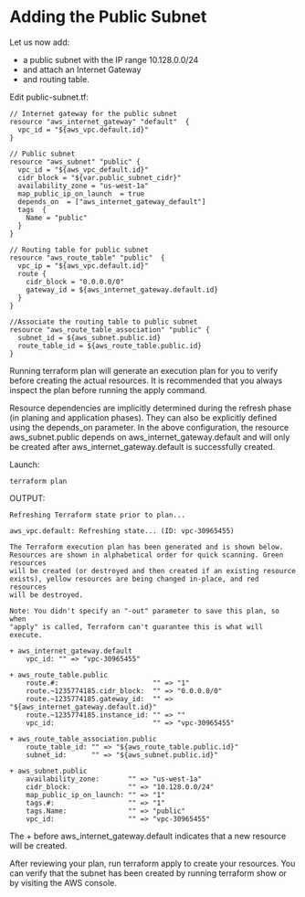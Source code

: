 # Adding the Public Subnet

Let us now add:
- a public subnet with the IP range 10.128.0.0/24 
- and attach an Internet Gateway 
- and routing table. 

Edit public-subnet.tf:
```console
// Internet gateway for the public subnet
resource "aws_internet_gateway" "default"  {
  vpc_id = "${aws_vpc.default.id}"
}

// Public subnet 
resource "aws_subnet" "public" {
  vpc_id = "${aws_vpc_default.id}"
  cidr_block = "${var.public_subnet_cidr}"
  availability_zone = "us-west-1a"
  map_public_ip_on_launch  = true
  depends_on  = ["aws_internet_gateway_default"]
  tags  {
    Name = "public"
  }
}

// Routing table for public subnet
resource "aws_route_table" "public"  {
  vpc_ip = "${aws_vpc.default.id}"
  route {
    cidr_block = "0.0.0.0/0"
    gateway_id = ${aws_internet_gateway.default.id}
  }
}

//Associate the routing table to public subnet
resource "aws_route_table_association" "public" {
  subnet_id = ${aws_subnet.public.id}
  route_table_id = ${aws_route_table.public.id}
}

```

Running terraform plan will generate an execution plan for you to verify before creating the actual resources. It is recommended that you always inspect the plan before running the apply command.

Resource dependencies are implicitly determined during the refresh phase (in planing and application phases). They can also be explicitly defined using the depends_on parameter. In the above configuration, the resource aws_subnet.public depends on aws_internet_gateway.default and will only be created after aws_internet_gateway.default is successfully created.

Launch:
```console
terraform plan
```

OUTPUT:
```console
Refreshing Terraform state prior to plan...

aws_vpc.default: Refreshing state... (ID: vpc-30965455)

The Terraform execution plan has been generated and is shown below.
Resources are shown in alphabetical order for quick scanning. Green resources
will be created (or destroyed and then created if an existing resource
exists), yellow resources are being changed in-place, and red resources
will be destroyed.

Note: You didn't specify an "-out" parameter to save this plan, so when
"apply" is called, Terraform can't guarantee this is what will execute.

+ aws_internet_gateway.default
    vpc_id: "" => "vpc-30965455"

+ aws_route_table.public
    route.#:                       "" => "1"
    route.~1235774185.cidr_block:  "" => "0.0.0.0/0"
    route.~1235774185.gateway_id:  "" => "${aws_internet_gateway.default.id}"
    route.~1235774185.instance_id: "" => ""
    vpc_id:                        "" => "vpc-30965455"

+ aws_route_table_association.public
    route_table_id: "" => "${aws_route_table.public.id}"
    subnet_id:      "" => "${aws_subnet.public.id}"

+ aws_subnet.public
    availability_zone:       "" => "us-west-1a"
    cidr_block:              "" => "10.128.0.0/24"
    map_public_ip_on_launch: "" => "1"
    tags.#:                  "" => "1"
    tags.Name:               "" => "public"
    vpc_id:                  "" => "vpc-30965455"
```

The + before aws_internet_gateway.default indicates that a new resource will be created.

After reviewing your plan, run terraform apply to create your resources. You can verify that the subnet has been created by running terraform show or by visiting the AWS console.

